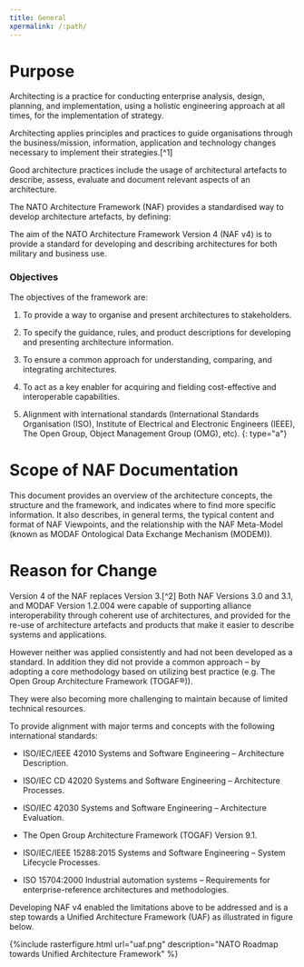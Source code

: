 ```yaml
---
title: General
xpermalink: /:path/
---
```


# Purpose

Architecting is a practice for conducting enterprise analysis, design,
planning, and implementation, using a holistic engineering approach at
all times, for the implementation of strategy.

Architecting applies principles and practices to guide organisations
through the business/mission, information, application and technology
changes necessary to implement their strategies.[^1]

Good architecture practices include the usage of architectural artefacts
to describe, assess, evaluate and document relevant aspects of an
architecture.

The NATO Architecture Framework (NAF) provides a standardised way to
develop architecture artefacts, by defining:



The aim of the NATO Architecture Framework Version 4 (NAF v4) is to
provide a standard for developing and describing architectures for both
military and business use.

### Objectives

The objectives of the framework are:


1.  To provide a way to organise and present architectures
    to stakeholders.

2.  To specify the guidance, rules, and product descriptions for
    developing and presenting architecture information.

3.  To ensure a common approach for understanding, comparing, and
    integrating architectures.

4.  To act as a key enabler for acquiring and fielding cost-effective
    and interoperable capabilities.

5.  Alignment with international standards (International Standards
    Organisation (ISO), Institute of Electrical and Electronic
    Engineers (IEEE), The Open Group, Object Management Group
    (OMG), etc).
{: type="a"}

# Scope of NAF Documentation

This document provides an overview of the architecture concepts, the
structure and the framework, and indicates where to find more specific
information. It also describes, in general terms, the typical content
and format of NAF Viewpoints, and the relationship with the NAF
Meta-Model (known as MODAF Ontological Data Exchange Mechanism (MODEM)).

# Reason for Change

Version 4 of the NAF replaces Version 3.[^2] Both NAF Versions 3.0 and
3.1, and MODAF Version 1.2.004 were capable of supporting alliance
interoperability through coherent use of architectures, and provided for
the re-use of architecture artefacts and products that make it easier to
describe systems and applications.

However neither was applied consistently and had not been developed as a
standard. In addition they did not provide a common approach – by
adopting a core methodology based on utilizing best practice (e.g. The
Open Group Architecture Framework (TOGAF®)).

They were also becoming more challenging to maintain because of limited
technical resources.

To provide alignment with major terms and concepts with the following
international standards:

-   ISO/IEC/IEEE 42010 Systems and Software Engineering –
    Architecture Description.

-   ISO/IEC CD 42020 Systems and Software Engineering –
    Architecture Processes.

-   ISO/IEC 42030 Systems and Software Engineering –
    Architecture Evaluation.

-   The Open Group Architecture Framework (TOGAF) Version 9.1.

-   ISO/IEC/IEEE 15288:2015 Systems and Software Engineering – System
    Lifecycle Processes.

-   ISO 15704:2000 Industrial automation systems – Requirements for
    enterprise-reference architectures and methodologies.

Developing NAF v4 enabled the limitations above to be addressed and is a
step towards a Unified Architecture Framework (UAF) as illustrated in
figure below.

{%include rasterfigure.html url="uaf.png" description="NATO Roadmap towards Unified Architecture Framework" %}
